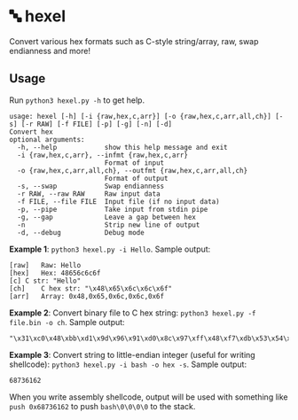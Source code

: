 # 🔤 hexel
Convert various hex formats such as C-style string/array, raw, swap endianness and more!

## Usage
Run `python3 hexel.py -h` to get help.

```
usage: hexel [-h] [-i {raw,hex,c,arr}] [-o {raw,hex,c,arr,all,ch}] [-s] [-r RAW] [-f FILE] [-p] [-g] [-n] [-d]
Convert hex
optional arguments:
  -h, --help            show this help message and exit
  -i {raw,hex,c,arr}, --infmt {raw,hex,c,arr}
                        Format of input
  -o {raw,hex,c,arr,all,ch}, --outfmt {raw,hex,c,arr,all,ch}
                        Format of output
  -s, --swap            Swap endianness
  -r RAW, --raw RAW     Raw input data
  -f FILE, --file FILE  Input file (if no input data)
  -p, --pipe            Take input from stdin pipe
  -g, --gap             Leave a gap between hex
  -n                    Strip new line of output
  -d, --debug           Debug mode
```

**Example 1**: `python3 hexel.py -i Hello`. Sample output:
```
[raw]	Raw: Hello
[hex]	Hex: 48656c6c6f
[c]	C str: "Hello"
[ch]	C hex str: "\x48\x65\x6c\x6c\x6f"
[arr]	Array: 0x48,0x65,0x6c,0x6c,0x6f
```

**Example 2**: Convert binary file to C hex string: `python3 hexel.py -f file.bin -o ch`. Sample output:
```
"\x31\xc0\x48\xbb\xd1\x9d\x96\x91\xd0\x8c\x97\xff\x48\xf7\xdb\x53\x54\x5f\x99\x52\x57\x54\x5e\xb0\x3b\x0f\x05"
```

**Example 3**: Convert string to little-endian integer (useful for writing shellcode): `python3 hexel.py -i bash -o hex -s`. Sample output:
```
68736162
```
When you write assembly shellcode, output will be used with something like `push 0x68736162` to push `bash\0\0\0\0` to the stack.
